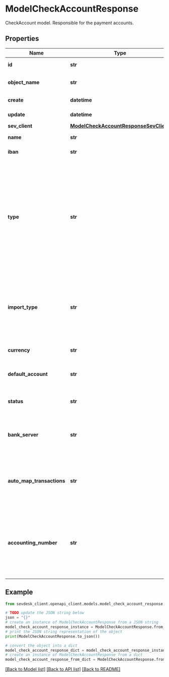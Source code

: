 # ModelCheckAccountResponse

CheckAccount model. Responsible for the payment accounts.

## Properties

Name | Type | Description | Notes
------------ | ------------- | ------------- | -------------
**id** | **str** | The check account id | [optional] [readonly] 
**object_name** | **str** | The check account object name | [optional] [readonly] 
**create** | **datetime** | Date of check account creation | [optional] [readonly] 
**update** | **datetime** | Date of last check account update | [optional] [readonly] 
**sev_client** | [**ModelCheckAccountResponseSevClient**](ModelCheckAccountResponseSevClient.md) |  | [optional] 
**name** | **str** | Name of the check account | [optional] 
**iban** | **str** | The IBAN of the account | [optional] 
**type** | **str** | The type of the check account. Account with a CSV or MT940 import are regarded as online.&lt;br&gt;       Apart from that, created check accounts over the API need to be offline, as online accounts with an active connection       to a bank application can not be managed over the API. | [optional] 
**import_type** | **str** | Import type, for accounts that are type \&quot;online\&quot; but not connected to a data provider. Transactions can be imported by this method on the check account. | [optional] 
**currency** | **str** | The currency of the check account. | [optional] 
**default_account** | **str** | Defines if this check account is the default account. | [optional] [default to '0']
**status** | **str** | Status of the check account. 0 &lt;-&gt; Archived - 100 &lt;-&gt; Active | [optional] [default to '100']
**bank_server** | **str** | Bank server of check account, only set if the account is connected to a data provider | [optional] 
**auto_map_transactions** | **str** | Defines if transactions on this account are automatically mapped to invoice and vouchers when imported if possible. | [optional] [default to '1']
**accounting_number** | **str** | The booking account used for this bank account, e.g. 1800 in SKR04 and 1200 in SKR03. Must be unique among all your CheckAccounts. Ignore to use a sensible default. | [optional] 

## Example

```python
from sevdesk_client.openapi_client.models.model_check_account_response import ModelCheckAccountResponse

# TODO update the JSON string below
json = "{}"
# create an instance of ModelCheckAccountResponse from a JSON string
model_check_account_response_instance = ModelCheckAccountResponse.from_json(json)
# print the JSON string representation of the object
print(ModelCheckAccountResponse.to_json())

# convert the object into a dict
model_check_account_response_dict = model_check_account_response_instance.to_dict()
# create an instance of ModelCheckAccountResponse from a dict
model_check_account_response_from_dict = ModelCheckAccountResponse.from_dict(model_check_account_response_dict)
```
[[Back to Model list]](../README.md#documentation-for-models) [[Back to API list]](../README.md#documentation-for-api-endpoints) [[Back to README]](../README.md)


